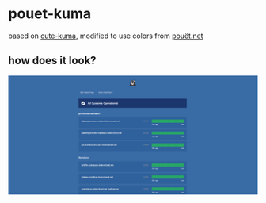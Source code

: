 # pouet-kuma

based on <a href="https://github.com/dermv/cute-kuma">cute-kuma</a>, modified to use colors from <a href="https://pouet.net">pouët.net</a>

## how does it look?
<img src='./.github/preview.png'>
